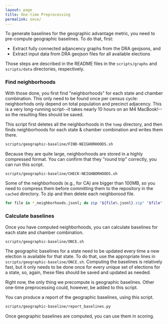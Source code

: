 ```yaml
---
layout: page
title: One-time Preprocessing
permalink: once/
---
```


To generate baselines for the geographic advantage metric, you need to pre-compute geographic baselines.
To do that, first:

* Extract fully connected adjancency graphs from the DRA geojsons, and
* Extract input data from DRA geojson files for all available elections

Those steps are described in the README files in the `scripts/graphs` and `scripts/data` directories, respectively.

### Find neighborhoods

With those done, you first find "neighborhoods" for each state and chamber combination.
This only need to be found once per census cycle: neighborhods only depend on total population and precinct adjacency.
This is a very long-running script--it takes nearly 10 hours on an M4 MacBook!--so the resulting files should be saved.

This script first deletes all the neighborhoods in the `temp` directory, and
then finds neighborhoods for each state & chamber combination and writes them there.

```bash
scripts/geographic-baseline/FIND-NEIGHORHOODS.sh
```

Because they are quite large, neighborhoods are stored in a highly compressed format.
You can confirm that they "round trip" correctly, you can run this script.

```bash
scripts/geographic-baseline/CHECK-NEIGHBORHOODS.sh
```

Some of the neighborhoods (e.g., for CA) are bigger than 100MB, so you need to compress them before
committing them to the repository in the `cached` directory.
To zip and then delete each neighborood file.

```bash
for file in *_neighborhoods.jsonl; do zip "${file%.jsonl}.zip" "$file" && rm "$file"; done
```

### Calculate baselines

Once you have computed neighborhoods, you can calculate baselines for each state and chamber combination.

```bash
scripts/geographic-baseline/ONCE.sh
```

The geographic baselines for a state need to be updated every time a new election is available for that state.
To do that, use the appropriate lines in `scripts/geographic-baseline/ONCE.sh`.
Computing the baselines is relatively fast, but it only needs to be done once for every unique set of elections
for a state, so, again, these files should be saved and updated as needed.

Right now, the only thing we precompute is geographic baselines.
Other one-time preprocessing could, however, be added to this script.

You can produce a report of the geographic baselines, using this script.

```bash
scripts/geographic-baseline/report_baselines.py
```

Once geographic baselines are computed, you can use them in scoring.